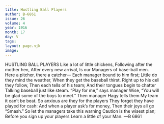 ```yaml
---
title: Hustling Ball Players
author: B-6861
issue: 26
volume: 4
year: 1916
month: 17
day: V
tags:
layout: page.njk
image:
---
```

HUSTLING BALL PLAYERS      Like a lot of little chickens,    Following after the mother hen,   After every new arrival,   Is our Managers of base-ball men.      Here a pitcher, there a catcher—   Each manager bound to him first;   Little do they mind the weather,   When they get the baseball thirst.      Right up to his cell they follow,   Then each tells of his team;   And their tongues begin to chatter   Talking baseball just like steam.       “Play for me,” says manager Wise,   “You will be glad some of the boys to meet.”   Then manager Hagy tells them   My team it can’t be beat.      So anxious are they for the players    They forget they have played for cash:   And when a player ask’s for money,   Then their joys all go “Smash.”      So let the managers take this warning    Caution is the wisest plan;   Before you sign up your players   Learn a little of your Man.   —B 6861   





